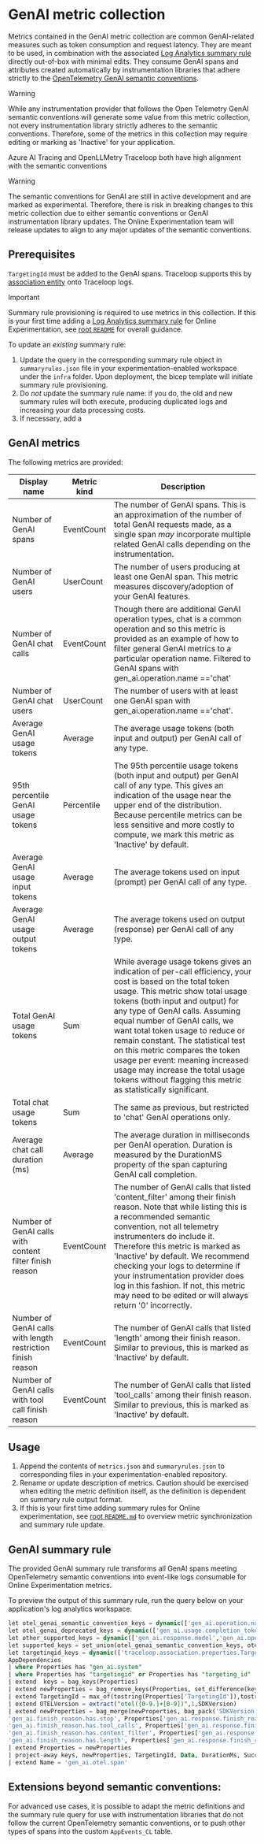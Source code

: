 # GenAI metric collection

Metrics contained in the GenAI metric collection are common GenAI-related measures such as token consumption and request latency. They are meant to be used, in combination with the associated [Log Analytics summary rule](https://learn.microsoft.com/en-us/azure/azure-monitor/logs/summary-rules?tabs=api) directly out-of-box with minimal edits. They consume GenAI spans and attributes created automatically by instrumentation libraries that adhere strictly to the [OpenTelemetry GenAI semantic conventions](https://opentelemetry.io/docs/specs/semconv/gen-ai/gen-ai-spans/).

>[!Warning]
> While any instrumentation provider that follows the Open Telemetry GenAI semantic conventions will generate some value from this metric collection, not every instrumentation library strictly adheres to the semantic conventions. Therefore, some of the metrics in this collection may require editing or marking as 'Inactive' for your application. 

Azure AI Tracing and OpenLLMetry Traceloop both have high alignment with the semantic conventions

>[!Warning]
> The semantic conventions for GenAI are still in active development and are marked as experimental. Therefore, there is risk in breaking changes to this metric collection due to either semantic conventions or GenAI instrumentation library updates. The Online Experimentation team will release updates to align to any major updates of the semantic conventions.

## Prerequisites

`TargetingId` must be added to the GenAI spans. Traceloop supports this by [association entity](https://www.traceloop.com/docs/openllmetry/tracing/association) onto Traceloop logs. 

> [!IMPORTANT]
> Summary rule provisioning is required to use metrics in this collection. If this is your first time adding a [Log Analytics summary rule](https://learn.microsoft.com/en-us/azure/azure-monitor/logs/summary-rules?tabs=api) for Online Experimentation, see [root `README`](../README.md) for overall guidance.

To update an _existing_ summary rule:
1. Update the query in the corresponding summary rule object in `summaryrules.json` file in your experimentation-enabled workspace under the `infra` folder. Upon deployment, the bicep template will initiate summary rule provisioning. 
1. Do _not_ update the summary rule name: if you do, the old and new summary rules will both execute, producing duplicated logs and increasing your data processing costs.
1. If necessary, add a 


## GenAI metrics

The following metrics are provided:

| Display name | Metric kind | Description |
| ------- | ------- | ------ | 
| Number of GenAI spans | EventCount | The number of GenAI spans. This is an approximation of the number of total GenAI requests made, as a single span _may_ incorporate multiple related GenAI calls depending on the instrumentation.  |
| Number of GenAI users | UserCount | The number of users producing at least one GenAI span. This metric measures discovery/adoption of your GenAI features.  |
| Number of GenAI chat calls | EventCount | Though there are additional GenAI operation types, chat is a common operation and so this metric is provided as an example of how to filter general GenAI metrics to a particular operation name. Filtered to GenAI spans with gen_ai.operation.name =='chat' |
| Number of GenAI chat users | UserCount | The number of users with at least one GenAI span with gen_ai.operation.name =='chat'. |
| Average GenAI usage tokens | Average | The average usage tokens (both input and output) per GenAI call of any type. |
| 95th percentile GenAI usage tokens | Percentile | The 95th percentile usage tokens (both input and output) per GenAI call of any type. This gives an indication of the usage near the upper end of the distribution. Because percentile metrics can be less sensitive and more costly to compute, we mark this metric as 'Inactive' by default. |
| Average GenAI usage input tokens | Average | The average tokens used on input (prompt) per GenAI call of any type. | 
| Average GenAI usage output tokens | Average | The average tokens used on output (response) per GenAI call of any type. | 
| Total GenAI usage tokens| Sum | While average usage tokens gives an indication of per-call efficiency, your cost is based on the total token usage. This metric show total usage tokens (both input and output) for any type of GenAI calls. Assuming equal number of GenAI calls, we want total token usage to reduce or remain constant. The statistical test on this metric compares the token usage per event: meaning increased usage may increase the total usage tokens without flagging this metric as statistically significant.|
| Total chat usage tokens| Sum | The same as previous, but restricted to 'chat' GenAI operations only.|
| Average chat call duration (ms) | Average | The average duration in milliseconds per GenAI operation. Duration is measured by the DurationMS property of the span capturing GenAI call completion. |
| Number of GenAI calls with content filter finish reason | EventCount | The number of GenAI calls that listed 'content_filter' among their finish reason. Note that while listing this is a recommended semantic convention, not all telemetry instrumenters do include it. Therefore this metric is marked as 'Inactive' by default. We recommend checking your logs to determine if your instrumentation provider does log in this fashion. If not, this metric may need to be edited or will always return '0' incorrectly. | 
| Number of GenAI calls with length restriction finish reason | EventCount | The number of GenAI calls that listed 'length' among their finish reason. Similar to previous, this is marked as 'Inactive' by default. | 
| Number of GenAI calls with tool call finish reason | EventCount | The number of GenAI calls that listed 'tool_calls' among their finish reason. Similar to previous, this is marked as 'Inactive' by default. |

## Usage

1. Append the contents of `metrics.json` and `summaryrules.json` to corresponding files in your experimentation-enabled repository.
1. Rename or update description of metrics. Caution should be exercised when editing the metric definition itself, as the definition is dependent on summary rule output format.
1. If this is your first time adding summary rules for Online experimentation, see [root `README.md`](../README.md) to overview metric synchronization and summary rule update.


## GenAI summary rule

The provided GenAI summary rule transforms all GenAI spans meeting OpenTelemetry semantic conventions into event-like logs consumable for Online Experimentation metrics.

To preview the output of this summary rule, run the query below on your application's log analytics workspace.

```sql
let otel_genai_semantic_convention_keys = dynamic(['gen_ai.operation.name','gen_ai.request.model', 'gen_ai.system','error.type','server.port','gen_ai.request.frequency_penalty', 'gen_ai.request.max_tokens','gen_ai.request.presence_penalty','gen_ai.request.stop_sequences','gen_ai.request.temperature','gen_ai.request.top_k','gen_ai.request.top_p','gen_ai.response.finish_reasons','gen_ai.response.id','gen_ai.response.model','gen_ai.usage.input_tokens','gen_ai.usage.output_tokens','server.address','gen_ai.openai.request.response_format','gen_ai.openai.request.seed','gen_ai.openai.request.service_tier','gen_ai.openai.response.service_tier']);
let otel_genai_deprecated_keys = dynamic(['gen_ai.usage.completion_tokens','gen_ai.usage.prompt_tokens']);
let other_supported_keys = dynamic(['gen_ai.response.model','gen_ai.openai.api_version']);
let supported_keys = set_union(otel_genai_semantic_convention_keys, otel_genai_deprecated_keys, other_supported_keys);
let targetingid_keys = dynamic(['traceloop.association.properties.TargetingId', 'traceloop.association.properties.targetingid', 'TargetingId','targetingid','targeting_id']);
AppDependencies
| where Properties has "gen_ai.system"
| where Properties has "targetingid" or Properties has "targeting_id"
| extend  keys = bag_keys(Properties)
| extend newProperties = bag_remove_keys(Properties, set_difference(keys,supported_keys))
| extend TargetingId = max_of(tostring(Properties['TargetingId']),tostring(Properties['targetingid']),tostring(Properties['targeting_id']),tostring(Properties['traceloop.association.properties.TargetingId']),tostring(Properties['traceloop.association.properties.targetingid']),tostring(Properties['traceloop.association.properties.targeting_id']))
| extend OTELVersion = extract("otel([0-9.]+[0-9])",1,SDKVersion)
| extend newProperties = bag_merge(newProperties, bag_pack('SDKVersion',SDKVersion,'OTELVersion',OTELVersion, 'TargetingId',TargetingId, 'DurationMs',DurationMs, 'Success',Success,'Name',Name, 'ResutCode',ResultCode,'PerformanceBucket',PerformanceBucket, 'gen_ai.usage.tokens',max_of(toint(Properties['gen_ai.usage.input_tokens']),toint(Properties['gen_ai.usage.prompt_tokens']))+ max_of(toint(Properties['gen_ai.usage.output_tokens']),toint(Properties['gen_ai.usage.completion_tokens'])), 
'gen_ai.finish_reason.has.stop', Properties['gen_ai.response.finish_reasons'] has 'stop' , 
'gen_ai.finish_reason.has.tool_calls', Properties['gen_ai.response.finish_reasons'] has 'tool_calls', 
'gen_ai.finish_reason.has.content_filter', Properties['gen_ai.response.finish_reasons'] has 'content_filter', 
'gen_ai.finish_reason.has.length', Properties['gen_ai.response.finish_reasons'] has 'length'))
| extend Properties = newProperties
| project-away keys, newProperties, TargetingId, Data, DurationMs, Success, ResultCode, PerformanceBucket, Measurements, SyntheticSource, ReferencedType, Target, DependencyType, OTELVersion
| extend Name = 'gen_ai.otel.span'
```

## Extensions beyond semantic conventions:
For advanced use cases, it is possible to adapt the metric definitions and the summary rule query for use with instrumentation libraries that do not follow the current OpenTelemetry semantic conventions, or to push other types of spans into the custom `AppEvents_CL` table.
